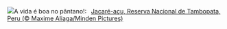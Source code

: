 ![](https://www.bing.com/th?id=OHR.YoungCaiman_PT-BR3430658396_UHD.jpg&w=1000)A vida é boa no pântano!:&nbsp;&ensp;[Jacaré-açu, Reserva Nacional de Tambopata, Peru (© Maxime Aliaga/Minden Pictures)](https://www.bing.com/th?id=OHR.YoungCaiman_PT-BR3430658396_UHD.jpg)
<br><br/>
